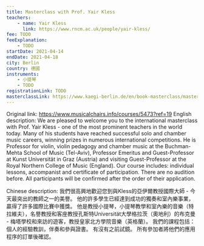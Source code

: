 ```yaml
---
title: Masterclass with Prof. Yair Kless
teachers:
	- name: Yair Kless
	  link: https://www.rncm.ac.uk/people/yair-kless/
fee: TODO
feeExplanation: 
	- TODO
startDate: 2021-04-14
endDate: 2021-04-18
city: Berlin
country: 德國
instruments:
	- 小提琴
	- TODO
registrationLink: TODO
masterclassLink: https://www.kaegi-berlin.de/en/book-masterclass/masterclass-with-prof-yair-kless
---
```

Original link: https://www.musicalchairs.info/courses/5473?ref=19
English description:
We are pleased to welcome you to the international masterclass with Prof.
 Yair Kless - one of the most prominent teachers in the world today.
Many of his students have reached successful solo and chamber music careers, winning prizes in numerous international competitions.
He is Professor for violin, violin pedagogy and chamber music at the Buchman-Mehta School of Music (Tel-Aviv), Professor Emeritus and Guest-Professor at Kunst Universität in Graz (Austria) and visiting Guest-Professor at the Royal Northern College of Music (England).
Our course includes: individual lessons, accompanist and certificate of participation.
 There are no audition before.
 All participants will be confirmed after the order of their application.


Chinese description:
我們很高興地歡迎您到與Kless的亞伊爾教授國際大師 - 今天最突出的教師之一的美譽。
他的許多學生已經達到成功的獨奏和室內樂事業，贏得了許多國際比賽中獲獎。
他是教授小提琴，小提琴教學和室內樂的音樂（特拉維夫），名譽教授和客座教授孔斯特Universität大學格拉茨（奧地利）的布克曼 - 梅塔學校和來訪的遊客，教授皇家北方學院音樂（英格蘭）。
我們的課程包括：個人的經驗教訓，伴奏和參與證書。
有沒有之前試鏡。
所有參加者將他們的應用程序的訂單後確認。

